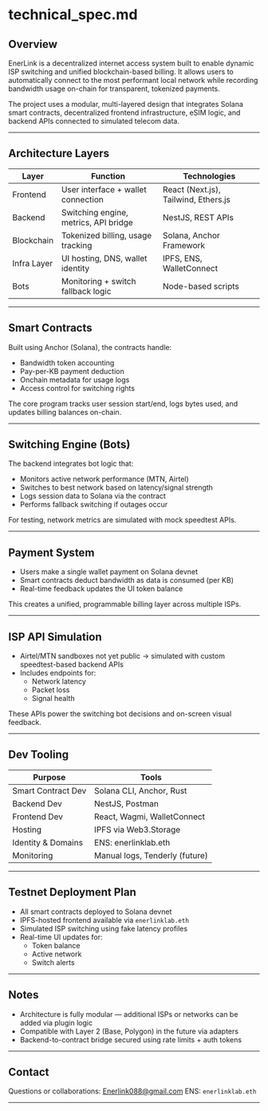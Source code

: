 #  technical_spec.md

##  Overview

EnerLink is a decentralized internet access system built to enable dynamic ISP switching and unified blockchain-based billing. It allows users to automatically connect to the most performant local network while recording bandwidth usage on-chain for transparent, tokenized payments.

The project uses a modular, multi-layered design that integrates Solana smart contracts, decentralized frontend infrastructure, eSIM logic, and backend APIs connected to simulated telecom data.

---

##  Architecture Layers

| Layer         | Function                                      | Technologies                        |
|---------------|-----------------------------------------------|-------------------------------------|
| Frontend      | User interface + wallet connection            | React (Next.js), Tailwind, Ethers.js |
| Backend       | Switching engine, metrics, API bridge         | NestJS, REST APIs                   |
| Blockchain    | Tokenized billing, usage tracking             | Solana, Anchor Framework            |
| Infra Layer   | UI hosting, DNS, wallet identity              | IPFS, ENS, WalletConnect            |
| Bots          | Monitoring + switch fallback logic            | Node-based scripts                  |

---

##  Smart Contracts

Built using Anchor (Solana), the contracts handle:

- Bandwidth token accounting
- Pay-per-KB payment deduction
- Onchain metadata for usage logs
- Access control for switching rights

The core program tracks user session start/end, logs bytes used, and updates billing balances on-chain.

---

##  Switching Engine (Bots)

The backend integrates bot logic that:

- Monitors active network performance (MTN, Airtel)
- Switches to best network based on latency/signal strength
- Logs session data to Solana via the contract
- Performs fallback switching if outages occur

For testing, network metrics are simulated with mock speedtest APIs.

---

##  Payment System

- Users make a single wallet payment on Solana devnet
- Smart contracts deduct bandwidth as data is consumed (per KB)
- Real-time feedback updates the UI token balance

This creates a unified, programmable billing layer across multiple ISPs.

---

##  ISP API Simulation

- Airtel/MTN sandboxes not yet public → simulated with custom speedtest-based backend APIs
- Includes endpoints for:
  - Network latency
  - Packet loss
  - Signal health

These APIs power the switching bot decisions and on-screen visual feedback.

---

##  Dev Tooling

| Purpose               | Tools                            |
|-----------------------|----------------------------------|
| Smart Contract Dev    | Solana CLI, Anchor, Rust         |
| Backend Dev           | NestJS, Postman                  |
| Frontend Dev          | React, Wagmi, WalletConnect      |
| Hosting               | IPFS via Web3.Storage            |
| Identity & Domains    | ENS: enerlinklab.eth             |
| Monitoring            | Manual logs, Tenderly (future)   |

---

##  Testnet Deployment Plan

- All smart contracts deployed to Solana devnet
- IPFS-hosted frontend available via `enerlinklab.eth`
- Simulated ISP switching using fake latency profiles
- Real-time UI updates for:
  - Token balance
  - Active network
  - Switch alerts

---

##  Notes

- Architecture is fully modular — additional ISPs or networks can be added via plugin logic
- Compatible with Layer 2 (Base, Polygon) in the future via adapters
- Backend-to-contract bridge secured using rate limits + auth tokens

---

##  Contact

Questions or collaborations: Enerlink088@gmail.com
ENS: `enerlinklab.eth`

---
